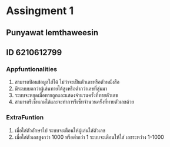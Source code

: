 # Assingment 1
## Punyawat Iemthaweesin
## ID 6210612799

### Appfuntionalities
1. สามารถป้อนข้อมูลใส่ได้ ไม่ว่าจะเป็นตัวเลขหรือตัวหนังสือ
2. มีระบบบอกว่าผู้เล่นทายได้สูงหรือต่ำกว่าเลขที่สุ่มมา 
3. ระบบจะหยุดเมื่อทายถูกและแสดงจำนวนครั้งที่ทายตัวเลข
4. สามารถรีเซ็ทเกมได้และจะทำการรีเซ็ทจำนวนครั้งที่ทายตัวเลขด้วย

### ExtraFuntion
1. เมื่อใส่ตัวอักษรไป ระบบจะเตือนให้ผู้เล่นใส่ตัวเลข
2. เมื่อใส่ตัวเลขสูงกว่า 1000 หรือต่ำกว่า 1 ระบบจะเตือนให้ใส่ เลขระหว่าง 1-1000
